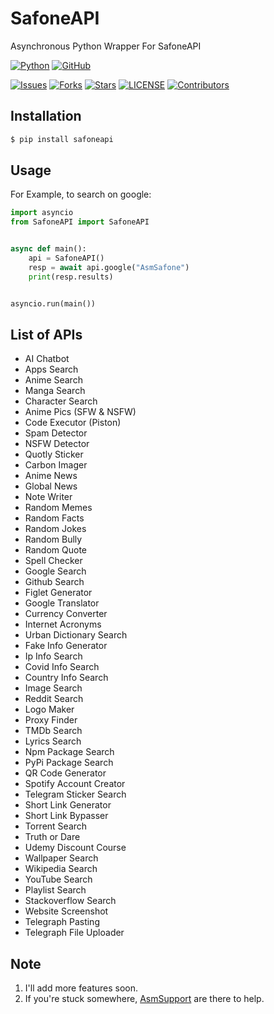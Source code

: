 # SafoneAPI

Asynchronous Python Wrapper For SafoneAPI

[![Python](http://forthebadge.com/images/badges/made-with-python.svg)](https://python.org)
[![GitHub](https://forthebadge.com/images/badges/built-by-developers.svg)](https://github.com/)

[![Issues](https://img.shields.io/github/issues/AsmSafone/SafoneAPI?style=for-the-badge&color=orange)](https://github.com/AsmSafone/SafoneAPI/issues)
[![Forks](https://img.shields.io/github/forks/AsmSafone/SafoneAPI?style=for-the-badge&color=orange)](https://github.com/AsmSafone/SafoneAPI/fork)
[![Stars](https://img.shields.io/github/stars/AsmSafone/SafoneAPI?style=for-the-badge&color=orange)](https://github.com/AsmSafone/SafoneAPI)
[![LICENSE](https://img.shields.io/github/license/AsmSafone/SafoneAPI?color=orange&style=for-the-badge)](https://github.com/AsmSafone/SafoneAPI)
[![Contributors](https://img.shields.io/github/contributors/AsmSafone/SafoneAPI?style=for-the-badge&color=orange)](https://github.com/AsmSafone/SafoneAPI)


## Installation

```sh
$ pip install safoneapi
```

## Usage

For Example, to search on google:

```py
import asyncio
from SafoneAPI import SafoneAPI


async def main():
    api = SafoneAPI()
    resp = await api.google("AsmSafone")
    print(resp.results)


asyncio.run(main())
```

## List of APIs

- AI Chatbot
- Apps Search
- Anime Search
- Manga Search
- Character Search
- Anime Pics (SFW & NSFW)
- Code Executor (Piston)
- Spam Detector
- NSFW Detector
- Quotly Sticker
- Carbon Imager
- Anime News
- Global News
- Note Writer
- Random Memes
- Random Facts
- Random Jokes
- Random Bully
- Random Quote
- Spell Checker
- Google Search
- Github Search
- Figlet Generator
- Google Translator
- Currency Converter
- Internet Acronyms
- Urban Dictionary Search
- Fake Info Generator
- Ip Info Search
- Covid Info Search
- Country Info Search
- Image Search
- Reddit Search
- Logo Maker
- Proxy Finder
- TMDb Search
- Lyrics Search
- Npm Package Search
- PyPi Package Search
- QR Code Generator
- Spotify Account Creator
- Telegram Sticker Search
- Short Link Generator
- Short Link Bypasser
- Torrent Search
- Truth or Dare
- Udemy Discount Course
- Wallpaper Search
- Wikipedia Search
- YouTube Search
- Playlist Search
- Stackoverflow Search
- Website Screenshot
- Telegraph Pasting
- Telegraph File Uploader

## Note

1. I'll add more features soon.
2. If you're stuck somewhere, [AsmSupport](https://t.me/AsmSupport) are there to help.
